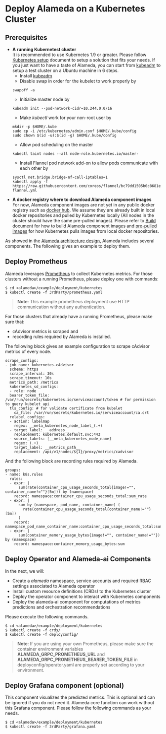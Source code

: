 # Deploy Alameda on a Kubernetes Cluster

## Prerequisites  
- **A running Kubernetest cluster**  
It is recommended to use Kubernetes 1.9 or greater. Please follow [Kubernetes setup](https://kubernetes.io/docs/setup/) document to setup a solution that fits your needs. If you just want to have a taste of Alameda, you can start from [kubeadm](https://kubernetes.io/docs/setup/independent/install-kubeadm/) to setup a test cluster on a Ubuntu machine in 6 steps.
    - Install [kubeadm](https://kubernetes.io/docs/setup/independent/install-kubeadm/#k8s-install-0)
    - Disable swap in order for the kubelet to work properly by
    ```
    swapoff -a
    ```
    - Initialize master node by 
    ```
    kubeadm init --pod-network-cidr=10.244.0.0/16
    ```
    - Make *kubectl* work for your non-root user by
    ```
    mkdir -p $HOME/.kube
    sudo cp -i /etc/kubernetes/admin.conf $HOME/.kube/config
    sudo chown $(id -u):$(id -g) $HOME/.kube/config
    ```
    - Allow pod scheduling on the master
    ```
    kubectl taint nodes --all node-role.kubernetes.io/master-
    ```
    - Install Flannel pod network add-on to allow pods communicate with each other by
    ```
    sysctl net.bridge.bridge-nf-call-iptables=1
    kubectl apply -f https://raw.githubusercontent.com/coreos/flannel/bc79dd1505b0c8681ece4de4c0d86c5cd2643275/Documentation/kube-flannel.yml
    ```
- **A docker registry where to download Alameda component images**  
For now, Alameda component images are not yet in any public docker registry such as [docker hub](https://hub.docker.com/). We assume they are already built in local docker repositories and pulled by Kubernetes locally (All nodes in the cluster should have the same pre-pulled images). Please refer to [Build](https://github.com/containers-ai/alameda/blob/master/design/build.md) document for how to build Alameda component images and [pre-pulled images](https://kubernetes.io/docs/concepts/containers/images/#pre-pulling-images) for how Kubernetes pulls images from local docker repositories.

As showed in the [Alameda architecture design](https://github.com/containers-ai/alameda/blob/master/design/architecture.md), Alameda includes several components. The following gives an example to deploy them.

## Deploy Prometheus

Alameda leverages [Prometheus](https://kubernetes.io/docs/tasks/debug-application-cluster/resource-usage-monitoring/#prometheus) to collect Kubernetes metrics. For those clusters without a running Prometheus, please deploy one with commands:
```
$ cd <alameda>/example/deployment/kubernetes
$ kubectl create -f 3rdParty/prometheus.yaml
```

> **Note**: This example prometheus deployment use HTTP communication without any authentication.

For those clusters that already have a running Prometheus, please make sure that:
- cAdvisor metrics is scraped and 
- recording rules required by Alameda is installed.

The following block gives an example configuration to scrape cAdvisor metrics of every node.
```
scrape_configs:
- job_name: kubernetes-cAdvisor
  scheme: https
  scrape_interval: 30s
  scrape_timeout: 10s
  metrics_path: /metrics
  kubernetes_sd_configs:
  - role: node
  bearer_token_file: /var/run/secrets/kubernetes.io/serviceaccount/token # for permission to query kubelet api
  tls_config: # for validate certificate from kubelet
    ca_file: /var/run/secrets/kubernetes.io/serviceaccount/ca.crt
  relabel_configs:
  - action: labelmap
    regex: __meta_kubernetes_node_label_(.+)
  - target_label: __address__
    replacement: kubernetes.default.svc:443
  - source_labels: [__meta_kubernetes_node_name]
    regex: (.+)
    target_label: __metrics_path__
    replacement: /api/v1/nodes/${1}/proxy/metrics/cadvisor
```

And the following block are recording rules required by Alameda.
```
groups:
- name: k8s.rules
  rules:
  - expr: |
      sum(rate(container_cpu_usage_seconds_total{image!="", container_name!=""}[5m])) by (namespace)
    record: namespace:container_cpu_usage_seconds_total:sum_rate
  - expr: |
      sum by (namespace, pod_name, container_name) (
        rate(container_cpu_usage_seconds_total{container_name!=""}[5m])
      )
    record: namespace_pod_name_container_name:container_cpu_usage_seconds_total:sum_rate
  - expr: |
      sum(container_memory_usage_bytes{image!="", container_name!=""}) by (namespace)
    record: namespace:container_memory_usage_bytes:sum
```

## Deploy Operator and Alameda-ai Components

In the next, we will:
- Create a *alameda* namespace, service accounts and required RBAC settings associated to Alameda operator
- Install custom resource definitions (CRDs) to the Kubernetes cluster
- Deploy the operator component to interact with Kubernetes components
- Deploy the alameda-ai component for computations of metrics predictions and orchestration recommendations

Please execute the following commands.
```
$ cd <alameda>/example/deployment/kubernetes
$ kubectl create -f crds/
$ kubectl create -f deployconfig/
```
> **Note**: If you are using your own Prometheus, please make sure the container environment variables **ALAMEDA_GRPC_PROMETHEUS_URL** and **ALAMEDA_GRPC_PROMETHEUS_BEARER_TOKEN_FILE** in deployconfig/operator.yaml are properly set according to your environment.


## Deploy Grafana component (optional)

This component visualizes the predicted metrics. This is optional and can be ignored if you do not need it.
Alameda core function can work without this Grafana component. Please follow the following commands as your needs.

```
$ cd <alameda>/example/deployment/kubernetes
$ kubectl create -f 3rdParty/grafana.yaml
``` 

